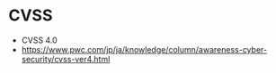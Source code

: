# CVSS

* CVSS 4.0
* https://www.pwc.com/jp/ja/knowledge/column/awareness-cyber-security/cvss-ver4.html
